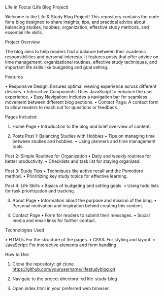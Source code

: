 Life in Focus (Life Blog Project)

Welcome to the Life & Study Blog Project! This repository contains the code for a blog designed to share insights, tips, and practical advice about balancing studies, hobbies, organization, effective study methods, and essential life skills.

 Project Overview

The blog aims to help readers find a balance between their academic responsibilities and personal interests. It features posts that offer advice on time management, organizational routines, effective study techniques, and important life skills like budgeting and goal setting.

 Features

•	Responsive Design: Ensures optimal viewing experience across different devices.
•	Interactive Components: Uses JavaScript to enhance the user experience.
•	Easy Navigation: Includes a navigation bar for seamless movement between different blog sections.
•	Contact Page: A contact form to allow readers to reach out for questions or feedback.

 Pages Included

 1. Home Page
•	Introduction to the blog and brief overview of content.

 2. Posts
 Post 1: Balancing Studies with Hobbies
•	Tips on managing time between studies and hobbies.
•	Using planners and time management tools.

 Post 2: Simple Routines for Organization
•	Daily and weekly routines for better productivity.
•	Checklists and task list for staying organized.

 Post 3: Study Tips
•	Techniques like active recall and the Pomodoro method.
•	Prioritizing key study topics for effective learning.

 Post 4: Life Skills
•	Basics of budgeting and setting goals.
•	Using todo lists for task prioritization and tracking.

 3. About Page
•	Information about the purpose and mission of the blog.
•	Personal motivation and inspiration behind creating this content.

 4. Contact Page
•	Form for readers to submit their messages.
•	Social media and email links for further contact.

 Technologies Used

•	HTML5: For the structure of the pages.
•	CSS3: For styling and layout.
•	JavaScript: For interactive elements and form handling.

 How to Use

1. Clone the repository:
   git clone https://github.com/yourusername/lifestudyblog.git
   
3. Navigate to the project directory:
   cd life-study-blog

3. Open index.html in your preferred web browser.
